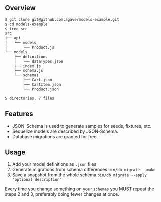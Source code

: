 ## Overview

```bash
$ git clone git@github.com:agave/models-example.git
$ cd models-example
$ tree src
src
├── api
│   └── models
│       └── Product.js
└── models
    ├── definitions
    │   └── dataTypes.json
    ├── index.js
    ├── schema.js
    └── schemas
        ├── Cart.json
        ├── CartItem.json
        └── Product.json

5 directories, 7 files
```

## Features

- JSON-Schema is used to generate samples for seeds, fixtures, etc.
- Sequelize models are described by JSON-Schema.
- Database migrations are granted for free.

## Usage

1. Add your model definitions as `.json` files
2. Generate  migrations from schema differences `bin/db migrate --make`
3. Save a snapshot from the whole schema `bin/db migrate --apply "optional description"`

Every time you change something on your `schemas` you MUST repeat the steps 2 and 3, preferably doing fewer changes at once.
